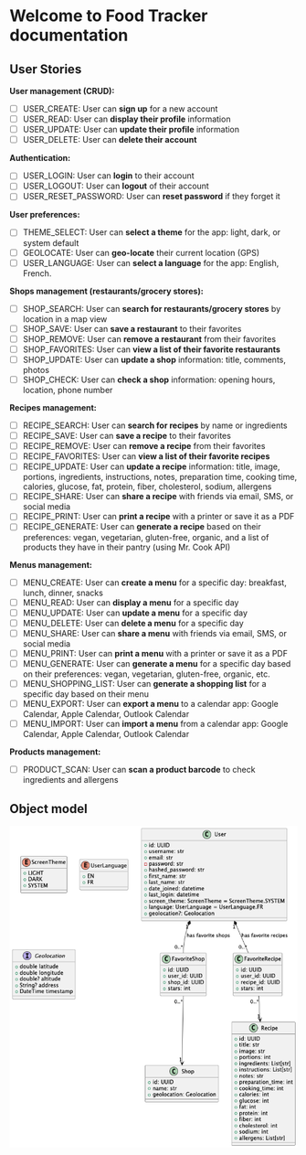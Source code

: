 # Welcome to Food Tracker documentation

## User Stories

**User management (CRUD):**

- [ ] USER_CREATE: User can **sign up** for a new account
- [ ] USER_READ: User can **display their profile** information
- [ ] USER_UPDATE: User can **update their profile** information
- [ ] USER_DELETE: User can **delete their account**

**Authentication:**

- [ ] USER_LOGIN: User can **login** to their account
- [ ] USER_LOGOUT: User can **logout** of their account
- [ ] USER_RESET_PASSWORD: User can **reset password** if they forget it

**User preferences:**

- [ ] THEME_SELECT: User can **select a theme** for the app: light, dark, or system default
- [ ] GEOLOCATE: User can **geo-locate** their current location (GPS)
- [ ] USER_LANGUAGE: User can **select a language** for the app: English, French.

**Shops management (restaurants/grocery stores):**

- [ ] SHOP_SEARCH: User can **search for restaurants/grocery stores** by location in a map view
- [ ] SHOP_SAVE: User can **save a restaurant** to their favorites
- [ ] SHOP_REMOVE: User can **remove a restaurant** from their favorites
- [ ] SHOP_FAVORITES: User can **view a list of their favorite restaurants**
- [ ] SHOP_UPDATE: User can **update a shop** information: title, comments, photos
- [ ] SHOP_CHECK: User can **check a shop** information: opening hours, location, phone number

**Recipes management:**

- [ ] RECIPE_SEARCH: User can **search for recipes** by name or ingredients
- [ ] RECIPE_SAVE: User can **save a recipe** to their favorites
- [ ] RECIPE_REMOVE: User can **remove a recipe** from their favorites
- [ ] RECIPE_FAVORITES: User can **view a list of their favorite recipes**
- [ ] RECIPE_UPDATE: User can **update a recipe** information: title, image, portions, ingredients, instructions, notes,
  preparation time, cooking time, calories, glucose, fat, protein, fiber, cholesterol, sodium, allergens
- [ ] RECIPE_SHARE: User can **share a recipe** with friends via email, SMS, or social media
- [ ] RECIPE_PRINT: User can **print a recipe** with a printer or save it as a PDF
- [ ] RECIPE_GENERATE: User can **generate a recipe** based on their preferences: vegan, vegetarian, gluten-free,
  organic,
  and a list of products they have in their pantry (using Mr. Cook API)

**Menus management:**

- [ ] MENU_CREATE: User can **create a menu** for a specific day: breakfast, lunch, dinner, snacks
- [ ] MENU_READ: User can **display a menu** for a specific day
- [ ] MENU_UPDATE: User can **update a menu** for a specific day
- [ ] MENU_DELETE: User can **delete a menu** for a specific day
- [ ] MENU_SHARE: User can **share a menu** with friends via email, SMS, or social media
- [ ] MENU_PRINT: User can **print a menu** with a printer or save it as a PDF
- [ ] MENU_GENERATE: User can **generate a menu** for a specific day based on their preferences: vegan, vegetarian,
  gluten-free, organic, etc.
- [ ] MENU_SHOPPING_LIST: User can **generate a shopping list** for a specific day based on their menu
- [ ] MENU_EXPORT: User can **export a menu** to a calendar app: Google Calendar, Apple Calendar, Outlook Calendar
- [ ] MENU_IMPORT: User can **import a menu** from a calendar app: Google Calendar, Apple Calendar, Outlook Calendar

**Products management:**

- [ ] PRODUCT_SCAN: User can **scan a product barcode** to check ingredients and allergens

## Object model

![class-diagram.png](img/class-diagram.png)
